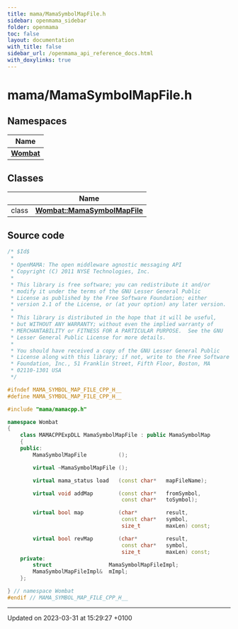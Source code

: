 ```yaml
---
title: mama/MamaSymbolMapFile.h
sidebar: openmama_sidebar
folder: openmama
toc: false
layout: documentation
with_title: false
sidebar_url: /openmama_api_reference_docs.html
with_doxylinks: true
---
```


# mama/MamaSymbolMapFile.h



## Namespaces

| Name           |
| -------------- |
| **[Wombat](namespaceWombat.html)**  |

## Classes

|                | Name           |
| -------------- | -------------- |
| class | **[Wombat::MamaSymbolMapFile](classWombat_1_1MamaSymbolMapFile.html)**  |




## Source code

```cpp
/* $Id$
 *
 * OpenMAMA: The open middleware agnostic messaging API
 * Copyright (C) 2011 NYSE Technologies, Inc.
 *
 * This library is free software; you can redistribute it and/or
 * modify it under the terms of the GNU Lesser General Public
 * License as published by the Free Software Foundation; either
 * version 2.1 of the License, or (at your option) any later version.
 *
 * This library is distributed in the hope that it will be useful,
 * but WITHOUT ANY WARRANTY; without even the implied warranty of
 * MERCHANTABILITY or FITNESS FOR A PARTICULAR PURPOSE.  See the GNU
 * Lesser General Public License for more details.
 *
 * You should have received a copy of the GNU Lesser General Public
 * License along with this library; if not, write to the Free Software
 * Foundation, Inc., 51 Franklin Street, Fifth Floor, Boston, MA
 * 02110-1301 USA
 */

#ifndef MAMA_SYMBOL_MAP_FILE_CPP_H__
#define MAMA_SYMBOL_MAP_FILE_CPP_H__

#include "mama/mamacpp.h"

namespace Wombat 
{
    class MAMACPPExpDLL MamaSymbolMapFile : public MamaSymbolMap
    {
    public:
        MamaSymbolMapFile          ();

        virtual ~MamaSymbolMapFile ();

        virtual mama_status load   (const char*   mapFileName);

        virtual void addMap        (const char*   fromSymbol,
                                    const char*   toSymbol);

        virtual bool map           (char*         result,
                                    const char*   symbol,
                                    size_t        maxLen) const;

        virtual bool revMap        (char*         result,
                                    const char*   symbol,
                                    size_t        maxLen) const;
    private:
        struct                  MamaSymbolMapFileImpl;
        MamaSymbolMapFileImpl&  mImpl;
    };

} // namespace Wombat
#endif // MAMA_SYMBOL_MAP_FILE_CPP_H__
```


-------------------------------

Updated on 2023-03-31 at 15:29:27 +0100
